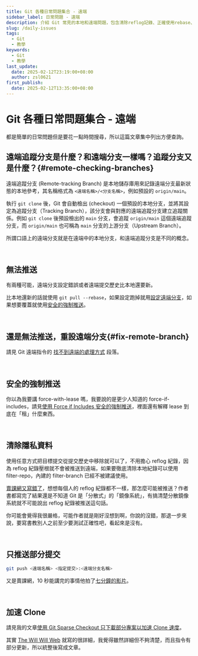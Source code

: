 ```yaml
---
title: Git 各種日常問題集合 - 遠端
sidebar_label: 日常問題 - 遠端
description: 介紹 Git 常見的本地和遠端問題，包含清除reflog記錄、正確使用rebase、git mv、以及如何加速clone等進階技巧。還解釋了常見錯誤誤導，並提供正確的 Git 操作方法。
slug: /daily-issues
tags:
  - Git
  - 教學
keywords:
  - Git
  - 教學
last_update:
  date: 2025-02-12T23:19:00+08:00
  author: zsl0621
first_publish:
  date: 2025-02-12T13:35:00+08:00
---
```


# Git 各種日常問題集合 - 遠端

都是簡單的日常問題但是要花一點時間搜尋，所以這篇文章集中列出方便查詢。

## 遠端追蹤分支是什麼？和遠端分支一樣嗎？追蹤分支又是什麼？{#remote-checking-branches}

遠端追蹤分支 (Remote-tracking Branch) 是本地儲存庫用來記錄遠端分支最新狀態的本地參考，其名稱格式為 `<遠端名稱>/<分支名稱>`，例如預設的 `origin/main`。

執行 `git clone` 後，Git 會自動檢出 (checkout) 一個預設的本地分支，並將其設定為追蹤分支（Tracking Branch），該分支會與對應的遠端追蹤分支建立追蹤關係。例如 `git clone` 後預設檢出的 `main` 分支，會追蹤 `origin/main` 這個遠端追蹤分支，而 `origin/main` 也可稱為 `main` 分支的上游分支（Upstream Branch）。

所謂口語上的遠端分支就是在遠端中的本地分支，和遠端追蹤分支是不同的概念。

<br />

## 無法推送

有兩種可能，遠端分支設定錯誤或者遠端提交歷史比本地還要新。

比本地還新的話就使用 `git pull --rebase`，如果設定跑掉就用[設定遠端分支](#fix-remote-branch)，如果想要覆蓋就使用[安全的強制推送](#安全的強制推送)。

<br />

## 還是無法推送，重設遠端分支{#fix-remote-branch}

請見 Git 遠端指令的 [找不到遠端的處理方式](/git/concept-and-commands#remote-debug) 段落。

<br />

## 安全的強制推送

你以為我要講 force-with-lease 嗎，我要說的是更少人知道的 force-if-includes，請見[使用 Force if Includes 安全的強制推送](/git/force-if-includes)，裡面還有解釋 lease 到底在「租」什麼東西。

<br />

## 清除隱私資料

使用任意方式把目標提交從提交歷史中移除就可以了，不用擔心 reflog 紀錄，因為 reflog 紀錄壓根就不會被推送到遠端，如果要徹底清除本地紀錄可以使用 filter-repo，內建的 filter-branch 已經不被建議使用。

[賣課網又寫錯了](https://gitbook.tw/chapters/faq/remove-files-from-git)，想想每個人的 reflog 紀錄都不一樣，那怎麼可能被推送？作者書都寫完了結果還是不知道 Git 是「分散式」的「鏡像系統」，有搞清楚分散鏡像系統就不可能說出 reflog 紀錄被推送這句話。

你可能會覺得我很嚴格，可能作者就是剛好沒想到啊，你說的沒錯，那退一步來說，要寫書教別人之前至少要測試正確性吧，看起來是沒有。

<br />

## 只推送部分提交

```sh
git push <遠端名稱> <指定提交>:<遠端分支名稱>
```

又是賣課網，10 秒能講完的事情他拍了[七分鐘的影片](https://www.youtube.com/watch?v=VShhhq_5sMc)。

<br />

## 加速 Clone

請見我的文章[使用 Git Sparse Checkout 只下載部分專案以加速 Clone 速度](/git/reduce-size-with-sparse-checkout)。

其實 [The Will Will Web](https://blog.miniasp.com/post/2022/05/17/Down-size-your-Monorepo-with-Git-Sparse-checkouts) 就寫的很詳細，我覺得雖然詳細但不夠清楚，而且指令有部分更新，所以統整後寫成文章。
